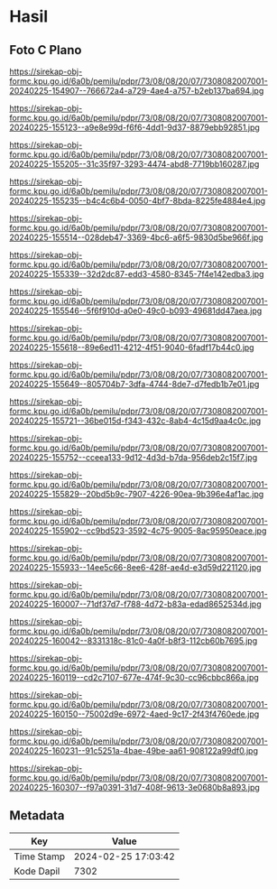 # Hasil

## Foto C Plano

https://sirekap-obj-formc.kpu.go.id/6a0b/pemilu/pdpr/73/08/08/20/07/7308082007001-20240225-154907--766672a4-a729-4ae4-a757-b2eb137ba694.jpg

https://sirekap-obj-formc.kpu.go.id/6a0b/pemilu/pdpr/73/08/08/20/07/7308082007001-20240225-155123--a9e8e99d-f6f6-4dd1-9d37-8879ebb92851.jpg

https://sirekap-obj-formc.kpu.go.id/6a0b/pemilu/pdpr/73/08/08/20/07/7308082007001-20240225-155205--31c35f97-3293-4474-abd8-7719bb160287.jpg

https://sirekap-obj-formc.kpu.go.id/6a0b/pemilu/pdpr/73/08/08/20/07/7308082007001-20240225-155235--b4c4c6b4-0050-4bf7-8bda-8225fe4884e4.jpg

https://sirekap-obj-formc.kpu.go.id/6a0b/pemilu/pdpr/73/08/08/20/07/7308082007001-20240225-155514--028deb47-3369-4bc6-a6f5-9830d5be966f.jpg

https://sirekap-obj-formc.kpu.go.id/6a0b/pemilu/pdpr/73/08/08/20/07/7308082007001-20240225-155339--32d2dc87-edd3-4580-8345-7f4e142edba3.jpg

https://sirekap-obj-formc.kpu.go.id/6a0b/pemilu/pdpr/73/08/08/20/07/7308082007001-20240225-155546--5f6f910d-a0e0-49c0-b093-49681dd47aea.jpg

https://sirekap-obj-formc.kpu.go.id/6a0b/pemilu/pdpr/73/08/08/20/07/7308082007001-20240225-155618--89e6ed11-4212-4f51-9040-6fadf17b44c0.jpg

https://sirekap-obj-formc.kpu.go.id/6a0b/pemilu/pdpr/73/08/08/20/07/7308082007001-20240225-155649--805704b7-3dfa-4744-8de7-d7fedb1b7e01.jpg

https://sirekap-obj-formc.kpu.go.id/6a0b/pemilu/pdpr/73/08/08/20/07/7308082007001-20240225-155721--36be015d-f343-432c-8ab4-4c15d9aa4c0c.jpg

https://sirekap-obj-formc.kpu.go.id/6a0b/pemilu/pdpr/73/08/08/20/07/7308082007001-20240225-155752--cceea133-9d12-4d3d-b7da-956deb2c15f7.jpg

https://sirekap-obj-formc.kpu.go.id/6a0b/pemilu/pdpr/73/08/08/20/07/7308082007001-20240225-155829--20bd5b9c-7907-4226-90ea-9b396e4af1ac.jpg

https://sirekap-obj-formc.kpu.go.id/6a0b/pemilu/pdpr/73/08/08/20/07/7308082007001-20240225-155902--cc9bd523-3592-4c75-9005-8ac95950eace.jpg

https://sirekap-obj-formc.kpu.go.id/6a0b/pemilu/pdpr/73/08/08/20/07/7308082007001-20240225-155933--14ee5c66-8ee6-428f-ae4d-e3d59d221120.jpg

https://sirekap-obj-formc.kpu.go.id/6a0b/pemilu/pdpr/73/08/08/20/07/7308082007001-20240225-160007--71df37d7-f788-4d72-b83a-edad8652534d.jpg

https://sirekap-obj-formc.kpu.go.id/6a0b/pemilu/pdpr/73/08/08/20/07/7308082007001-20240225-160042--8331318c-81c0-4a0f-b8f3-112cb60b7695.jpg

https://sirekap-obj-formc.kpu.go.id/6a0b/pemilu/pdpr/73/08/08/20/07/7308082007001-20240225-160119--cd2c7107-677e-474f-9c30-cc96cbbc866a.jpg

https://sirekap-obj-formc.kpu.go.id/6a0b/pemilu/pdpr/73/08/08/20/07/7308082007001-20240225-160150--75002d9e-6972-4aed-9c17-2f43f4760ede.jpg

https://sirekap-obj-formc.kpu.go.id/6a0b/pemilu/pdpr/73/08/08/20/07/7308082007001-20240225-160231--91c5251a-4bae-49be-aa61-908122a99df0.jpg

https://sirekap-obj-formc.kpu.go.id/6a0b/pemilu/pdpr/73/08/08/20/07/7308082007001-20240225-160307--f97a0391-31d7-408f-9613-3e0680b8a893.jpg


## Metadata

| Key        | Value               |
| ---------- | ------------------- |
| Time Stamp | 2024-02-25 17:03:42 |
| Kode Dapil | 7302                |



